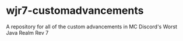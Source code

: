 # wjr7-customadvancements
A repository for all of the custom advancements in MC Discord's Worst Java Realm Rev 7
